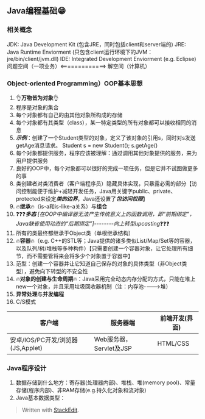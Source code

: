 ## Java编程基础😁

### 相关概念
JDK: Java Development Kit (包含JRE，同时包括client和server端的)
JRE: Java Runtime Enviorment (只包含client运行环境下的JVM：jre/bin/client/jvm.dll)
IDE: Integrated Development Enviorment (e.g. Eclipse)
问题空间（一项业务）<=============>   解空间（计算机）

### Object-oriented Programming）OOP基本思想
1. 👌**万物皆为对象**👌
2. 程序是对象的集合
3. 每个对象都有自己的由其他对象所构成的存储
4. 每个对象都有其类型（class），某一特定类型的所有对象都可以接收相同的消息
5. ***示例***：创建了一个Student类型的对象，定义了该对象的引用s，同时对s发送getAge消息请求。 
    Student s = new Student();
    s.getAge()   
6. 每个对象都提供服务，程序应该被理解：通过调用其他对象提供的服务，来为用户提供服务
7. 良好的OOP中，每个对象都可以很好的完成一项任务，但是它并不试图做更多的事
8. 类创建者对类消费者（客户端程序员）隐藏具体实现，只暴露必需的部分【访问控制能便于维护+减轻开发任务，Java用关键字public、private、protected来设定*****类的边界*****，Java还设置了*****包访问权限*****】
9. 🔥**继承**🔥（is-a和is-like-a关系）与**组合**
10. ❓❓❓***多态** [在OOP中编译器无法产生传统意义上的函数调用，即“前期绑定”，Java缺省使用动态的“后期绑定”]--------向上转型upcasting*❓❓❓
11. 所有的类最终都继承于Object类（单根继承结构）
12. 🔥**容器**🔥（e.g. C++的STL等；Java提供的诸多类似List/Map/Set等的容器，以及队列/树/堆栈等多种构件）【只需要创建一个容器对象，让它处理所有细节，而不需要管将来会将多少个对象置于容器中】
13. 范型：创建一个容器并让它知道自己保存的对象的具体类型（非Object类型），避免向下转型的不安全性
14. 🔥**对象的创建与生命周期**🔥：Java采用完全动态内存分配的方式，只能在堆上new一个对象，并且采用垃圾回收器机制（注：内存池---->堆）
15. **异常处理**与**并发编程**
16. C/S模式

| 客户端 | 服务器端 | 前端开发(界面) |
|--|--|--|
| 安卓/IOS/PC开发/浏览器(JS,Applet) | Web服务器，Servlet及JSP | HTML/CSS |


###  Java程序设计
1. 数据存储到什么地方：寄存器(处理器内部)、堆栈、堆(memory pool)、常量存储(程序内部)、非RAM存储(e.g.持久化对象和流对象)
2. Java基本数据类型：



> Written with [StackEdit](https://stackedit.io/).
<!--stackedit_data:
eyJoaXN0b3J5IjpbNDQ3OTAyOTc3LDQ1NjkxMzkxOCwtNjMxMj
Y2NTA4LC0xMzgxMTc1MjMxLDEzODQ3OTE3MTEsLTE3MzkxODg4
NDMsLTEyNjA4MjQ0NDcsLTc3Nzc3Mzg1NSw3NTc2MTc5NDEsLT
E3MDQ2NzE1MTYsMTM3OTU2NDczMSwtMTMyMjMwMTQwNyw1MzMy
NDY1NzMsLTg3NzcwNTEyOSw1MDAyNzI4NjcsLTk3NDM5ODI0OC
wtNDQ0MDMwNzg4LDgyNTgxMjM0MywxMDE2OTAzMzM1LC04MzA1
NDEzNTVdfQ==
-->